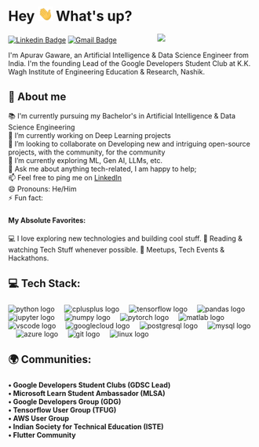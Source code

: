 <!--
**ApuravGaware/ApuravGaware** is a ✨ _special_ ✨ repository because its `README.md` (this file) appears on your GitHub profile.

Here are some ideas to get you started:

- 🔭 I’m currently working on ...
- 🌱 I’m currently learning ...
- 👯 I’m looking to collaborate on ...
- 🤔 I’m looking for help with ...
- 💬 Ask me about ...
- 📫 How to reach me: ...
- 😄 Pronouns: ...
- ⚡ Fun fact: ...
-->


<h1 align="left">
  Hey <img src="https://raw.githubusercontent.com/ABSphreak/ABSphreak/master/gifs/Hi.gif" width="30px"> What's up?
</h1> 

<img align='right' src='https://user-images.githubusercontent.com/5713670/87202985-820dcb80-c2b6-11ea-9f56-7ec461c497c3.gif' width='200"'>

###
[![Linkedin Badge](https://img.shields.io/badge/-ApuravGaware-blue?style=flat-square&logo=Linkedin&logoColor=white&link=https://www.linkedin.com/in/apurav-gaware/)](https://www.linkedin.com/in/apurav-gaware/)
[![Gmail Badge](https://img.shields.io/badge/-gawareapurav@gmail.com-c14438?style=flat-square&logo=Gmail&logoColor=white&link=mailto:gawareapurav@gmail.com)](mailto:gawareapurav@gmail.com)
<p align="left">I'm Apurav Gaware, an Artificial Intelligence & Data Science Engineer from India. I'm the founding Lead of the Google Developers Student Club at K.K. Wagh Institute of Engineering Education & Research, Nashik.</p>

## 🤠 About me
  📚 I'm currently pursuing my Bachelor's in Artificial Intelligence & Data Science Engineering<br>
  🔭 I’m currently working on Deep Learning projects<br>
  👯 I’m looking to collaborate on Developing new and intriguing open-source projects, with the community, for the community<br>
  🚀 I’m currently exploring ML, Gen AI, LLMs, etc.<br>
  💬 Ask me about anything tech-related, I am happy to help;<br>
  📫 Feel free to ping me on [LinkedIn](https://www.linkedin.com/in/apurav-gaware/)<br>
  😄 Pronouns: He/Him<br>
  ⚡ Fun fact: 


###

<h4 align="left">My Absolute Favorites:</h4>
  💻 I love exploring new technologies and building cool stuff.
  📰 Reading & watching Tech Stuff whenever possible.
  🍕 Meetups, Tech Events & Hackathons.

###

<h2 align="left">
  💻 Tech Stack:</h2>

###

<div align="left">
  <img src="https://cdn.jsdelivr.net/gh/devicons/devicon/icons/python/python-original.svg" height="40" alt="python logo"  />
  <img width="12" />
  <img src="https://cdn.jsdelivr.net/gh/devicons/devicon/icons/cplusplus/cplusplus-original.svg" height="40" alt="cplusplus logo"  />
  <img width="12" />
  <img src="https://cdn.jsdelivr.net/gh/devicons/devicon/icons/tensorflow/tensorflow-original.svg" height="40" alt="tensorflow logo"  />
  <img width="12" />
  <img src="https://cdn.jsdelivr.net/gh/devicons/devicon/icons/pandas/pandas-original.svg" height="40" alt="pandas logo"  />
  <img width="12" />
  <img src="https://cdn.jsdelivr.net/gh/devicons/devicon/icons/jupyter/jupyter-original.svg" height="40" alt="jupyter logo"  />
  <img width="12" />
  <img src="https://cdn.jsdelivr.net/gh/devicons/devicon/icons/numpy/numpy-original.svg" height="40" alt="numpy logo"  />
  <img width="12" />
  <img src="https://cdn.jsdelivr.net/gh/devicons/devicon/icons/pytorch/pytorch-original.svg" height="40" alt="pytorch logo"  />
  <img width="12" />
  <img src="https://cdn.jsdelivr.net/gh/devicons/devicon/icons/matlab/matlab-original.svg" height="40" alt="matlab logo"  />
  <img width="12" />
  <img src="https://cdn.jsdelivr.net/gh/devicons/devicon/icons/vscode/vscode-original.svg" height="40" alt="vscode logo"  />
  <img width="12" />
  <img src="https://cdn.jsdelivr.net/gh/devicons/devicon/icons/googlecloud/googlecloud-original.svg" height="40" alt="googlecloud logo"  />
  <img width="12" />
  <img src="https://cdn.jsdelivr.net/gh/devicons/devicon/icons/postgresql/postgresql-original.svg" height="40" alt="postgresql logo"  />
  <img width="12" />
  <img src="https://cdn.jsdelivr.net/gh/devicons/devicon/icons/mysql/mysql-original.svg" height="40" alt="mysql logo"  />
  <img width="12" />
  <img src="https://cdn.jsdelivr.net/gh/devicons/devicon/icons/azure/azure-original.svg" height="40" alt="azure logo"  />
  <img width="12" />
  <img src="https://cdn.jsdelivr.net/gh/devicons/devicon/icons/git/git-original.svg" height="40" alt="git logo"  />
  <img width="12" />
  <img src="https://cdn.jsdelivr.net/gh/devicons/devicon/icons/linux/linux-original.svg" height="40" alt="linux logo"  />
</div>

###

<h2 align="left">
  🌍 Communities:
</h2>

###

<h4 align="left">
  •	Google Developers Student Clubs (GDSC Lead)<br>
  •	Microsoft Learn Student Ambassador (MLSA)<br>
  •	Google Developers Group (GDG)<br>
  •	Tensorflow User Group (TFUG)<br>
  •	AWS User Group<br>
  •	Indian Society for Technical Education (ISTE)<br>
  •	Flutter Community
</h4>

###
